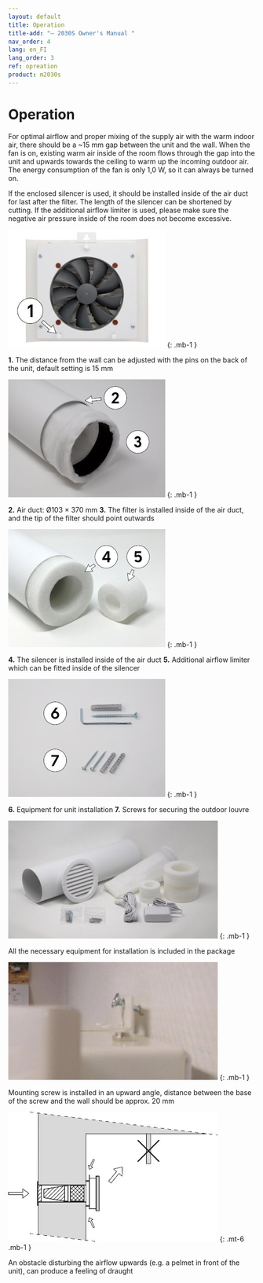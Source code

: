 ```yaml
---
layout: default
title: Operation
title-add: "– 2030S Owner's Manual "
nav_order: 4
lang: en_FI
lang_order: 3
ref: opreation
product: m2030s
---
```


# Operation

For optimal airflow and proper mixing of the supply air with the warm indoor air, there should be a ~15 mm gap between the unit and the wall. When the fan is on, existing warm air inside of the room flows through the gap into the unit and upwards towards the ceiling to warm up the incoming outdoor air. The energy consumption of the fan is only 1,0 W, so it can always be turned on. 

If the enclosed silencer is used, it should be installed inside of the air duct for last after the filter. The length of the silencer can be shortened by cutting. If the additional airflow limiter is used, please make sure the negative air pressure inside of the room does not become excessive.

![alt text](/assets/images/use-a-320x240.jpg "Logo Title Text 1")
{: .mb-1 }

**1.** The distance from the wall can be adjusted with the pins on the back of the unit, default setting is 15 mm

![alt text](/assets/images/use-b-320x240.jpg "Logo Title Text 1")
{: .mb-1 }

**2.** Air duct: Ø103 × 370 mm
**3.** The filter is installed inside of the air duct, and the tip of the filter should point outwards

![alt text](/assets/images/use-c-320x240.jpg "Logo Title Text 1")
{: .mb-1 }

**4.** The silencer is installed inside of the air duct 
**5.** Additional airflow limiter which can be fitted inside of the silencer

![alt text](/assets/images/use-d-320x240.jpg "Logo Title Text 1")
{: .mb-1 }

**6.** Equipment for unit installation
**7.** Screws for securing the outdoor louvre

![Package includes -photo](/assets/images/use-e-427x240.jpg)
{: .mb-1 }

All the necessary equipment for installation is included in the package

![Kuva kiinnitysruuvista asennusvaiheessa](/assets/images/use-f-427x240.jpg)
{: .mb-1 }

Mounting screw is installed in an upward angle, distance between the base of the screw and the wall should be approx. 20 mm

![alt text](/assets/images/draught-notice.jpg)
{: .mt-6 .mb-1 }

<i data-feather="alert-triangle" class="v-align-text-bottom"></i>
An obstacle disturbing the airflow upwards (e.g. a pelmet in front of the unit), can produce a feeling of draught
